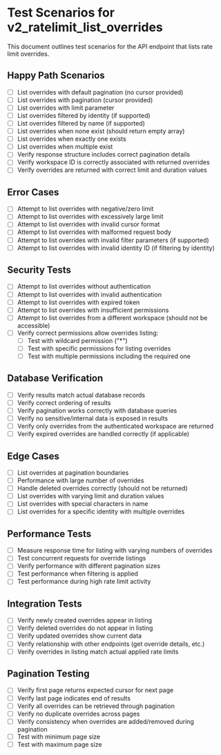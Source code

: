 # Test Scenarios for v2_ratelimit_list_overrides

This document outlines test scenarios for the API endpoint that lists rate limit overrides.

## Happy Path Scenarios

- [ ] List overrides with default pagination (no cursor provided)
- [ ] List overrides with pagination (cursor provided)
- [ ] List overrides with limit parameter
- [ ] List overrides filtered by identity (if supported)
- [ ] List overrides filtered by name (if supported)
- [ ] List overrides when none exist (should return empty array)
- [ ] List overrides when exactly one exists
- [ ] List overrides when multiple exist
- [ ] Verify response structure includes correct pagination details
- [ ] Verify workspace ID is correctly associated with returned overrides
- [ ] Verify overrides are returned with correct limit and duration values

## Error Cases

- [ ] Attempt to list overrides with negative/zero limit
- [ ] Attempt to list overrides with excessively large limit
- [ ] Attempt to list overrides with invalid cursor format
- [ ] Attempt to list overrides with malformed request body
- [ ] Attempt to list overrides with invalid filter parameters (if supported)
- [ ] Attempt to list overrides with invalid identity ID (if filtering by identity)

## Security Tests

- [ ] Attempt to list overrides without authentication
- [ ] Attempt to list overrides with invalid authentication
- [ ] Attempt to list overrides with expired token
- [ ] Attempt to list overrides with insufficient permissions
- [ ] Attempt to list overrides from a different workspace (should not be accessible)
- [ ] Verify correct permissions allow overrides listing:
  - [ ] Test with wildcard permission ("*")
  - [ ] Test with specific permissions for listing overrides
  - [ ] Test with multiple permissions including the required one

## Database Verification

- [ ] Verify results match actual database records
- [ ] Verify correct ordering of results
- [ ] Verify pagination works correctly with database queries
- [ ] Verify no sensitive/internal data is exposed in results
- [ ] Verify only overrides from the authenticated workspace are returned
- [ ] Verify expired overrides are handled correctly (if applicable)

## Edge Cases

- [ ] List overrides at pagination boundaries
- [ ] Performance with large number of overrides
- [ ] Handle deleted overrides correctly (should not be returned)
- [ ] List overrides with varying limit and duration values
- [ ] List overrides with special characters in name
- [ ] List overrides for a specific identity with multiple overrides

## Performance Tests

- [ ] Measure response time for listing with varying numbers of overrides
- [ ] Test concurrent requests for override listings
- [ ] Verify performance with different pagination sizes
- [ ] Test performance when filtering is applied
- [ ] Test performance during high rate limit activity

## Integration Tests

- [ ] Verify newly created overrides appear in listing
- [ ] Verify deleted overrides do not appear in listing
- [ ] Verify updated overrides show current data
- [ ] Verify relationship with other endpoints (get override details, etc.)
- [ ] Verify overrides in listing match actual applied rate limits

## Pagination Testing

- [ ] Verify first page returns expected cursor for next page
- [ ] Verify last page indicates end of results
- [ ] Verify all overrides can be retrieved through pagination
- [ ] Verify no duplicate overrides across pages
- [ ] Verify consistency when overrides are added/removed during pagination
- [ ] Test with minimum page size
- [ ] Test with maximum page size